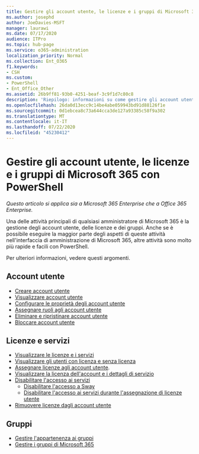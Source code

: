 ```yaml
---
title: Gestire gli account utente, le licenze e i gruppi di Microsoft 365 con PowerShell
ms.author: josephd
author: JoeDavies-MSFT
manager: laurawi
ms.date: 07/17/2020
audience: ITPro
ms.topic: hub-page
ms.service: o365-administration
localization_priority: Normal
ms.collection: Ent_O365
f1.keywords:
- CSH
ms.custom:
- PowerShell
- Ent_Office_Other
ms.assetid: 26b9ff81-93b0-4251-beaf-3c9f1d7c80c8
description: 'Riepilogo: informazioni su come gestire gli account utente, le licenze e i gruppi di Microsoft 365 con PowerShell.'
ms.openlocfilehash: 26da0d13ecc9c14be4abe059943bd91d88126f1e
ms.sourcegitcommit: 0d1ebcea8c73a644cca3de127a93385c58f9a302
ms.translationtype: MT
ms.contentlocale: it-IT
ms.lasthandoff: 07/22/2020
ms.locfileid: "45230412"
---
```

# <a name="manage-microsoft-365-user-accounts-licenses-and-groups-with-powershell"></a>Gestire gli account utente, le licenze e i gruppi di Microsoft 365 con PowerShell

*Questo articolo si applica sia a Microsoft 365 Enterprise che a Office 365 Enterprise.*

Una delle attività principali di qualsiasi amministratore di Microsoft 365 è la gestione degli account utente, delle licenze e dei gruppi. Anche se è possibile eseguire la maggior parte degli aspetti di queste attività nell'interfaccia di amministrazione di Microsoft 365, altre attività sono molto più rapide e facili con PowerShell. 

Per ulteriori informazioni, vedere questi argomenti.

## <a name="user-accounts"></a>Account utente

- [Creare account utente](create-user-accounts-with-office-365-powershell.md)
- [Visualizzare account utente](view-user-accounts-with-office-365-powershell.md)
- [Configurare le proprietà degli account utente](configure-user-account-properties-with-office-365-powershell.md)
- [Assegnare ruoli agli account utente](assign-roles-to-user-accounts-with-office-365-powershell.md)
- [Eliminare e ripristinare account utente](delete-and-restore-user-accounts-with-office-365-powershell.md)
- [Bloccare account utente](block-user-accounts-with-office-365-powershell.md)

## <a name="licenses-and-services"></a>Licenze e servizi
- [Visualizzare le licenze e i servizi](view-licenses-and-services-with-office-365-powershell.md)
- [Visualizzare gli utenti con licenza e senza licenza](view-licensed-and-unlicensed-users-with-office-365-powershell.md)
- [Assegnare licenze agli account utente](assign-licenses-to-user-accounts-with-office-365-powershell.md).
- [Visualizzare la licenza dell'account e i dettagli di servizio](view-account-license-and-service-details-with-office-365-powershell.md)
- [Disabilitare l'accesso ai servizi](disable-access-to-services-with-office-365-powershell.md)
  - [Disabilitare l'accesso a Sway](disable-access-to-sway-with-office-365-powershell.md)
  - [Disabilitare l'accesso ai servizi durante l'assegnazione di licenze utente](disable-access-to-services-while-assigning-user-licenses.md)
- [Rimuovere licenze dagli account utente](remove-licenses-from-user-accounts-with-office-365-powershell.md)

## <a name="groups"></a>Gruppi
- [Gestire l'appartenenza ai gruppi](maintain-group-membership-with-office-365-powershell.md)
- [Gestire i gruppi di Microsoft 365](manage-office-365-groups-with-powershell.md)

